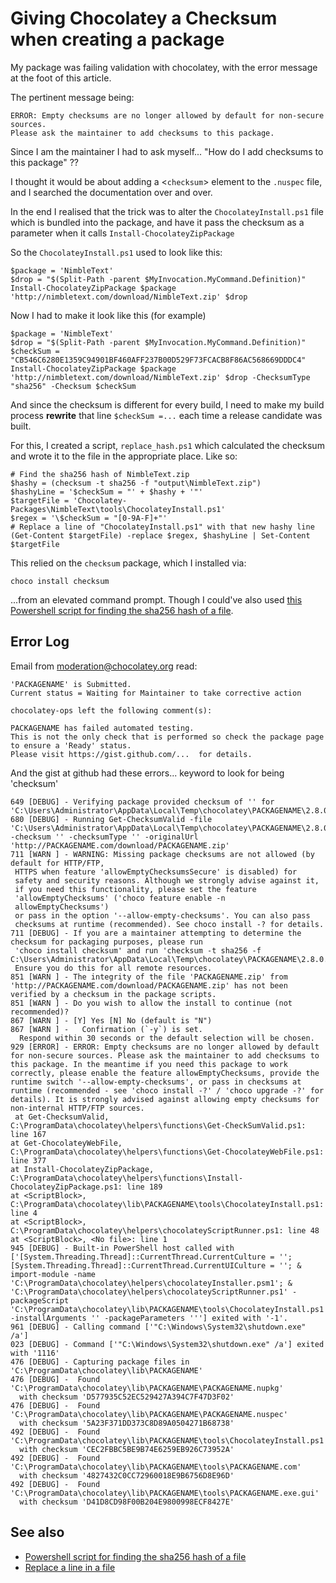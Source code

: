 ﻿# Giving Chocolatey a Checksum when creating a package

My package was failing validation with chocolatey, with the error message at the foot of this article.

The pertinent message being:

    ERROR: Empty checksums are no longer allowed by default for non-secure sources.
    Please ask the maintainer to add checksums to this package.


Since I am the maintainer I had to ask myself... "How do I add checksums to this package" ??

I thought it would be about adding a &lt;`checksum`&gt; element to the `.nuspec` file, and I searched the documentation over and over.

In the end I realised that the trick was to alter the `ChocolateyInstall.ps1` file which is bundled into the package, and have it pass the checksum as a parameter when it calls `Install-ChocolateyZipPackage`

So the `ChocolateyInstall.ps1` used to look like this:


    $package = 'NimbleText'
    $drop = "$(Split-Path -parent $MyInvocation.MyCommand.Definition)"
    Install-ChocolateyZipPackage $package 'http://nimbletext.com/download/NimbleText.zip' $drop

Now I had to make it look like this (for example)

    $package = 'NimbleText'
    $drop = "$(Split-Path -parent $MyInvocation.MyCommand.Definition)"
    $checkSum = "CB546C6280E1359C94901BF460AFF237B00D529F73FCACB8F86AC568669DDDC4"
    Install-ChocolateyZipPackage $package 'http://nimbletext.com/download/NimbleText.zip' $drop -ChecksumType "sha256" -Checksum $checkSum

And since the checksum is different for every build, I need to make my build process **rewrite** that line `$checkSum =...` each time a release candidate was built.


For this, I created a script, `replace_hash.ps1` which calculated the checksum and wrote it to the file in the appropriate place. Like so:


    # Find the sha256 hash of NimbleText.zip
    $hashy = (checksum -t sha256 -f "output\NimbleText.zip")
    $hashyLine = '$checkSum = "' + $hashy + '"'
    $targetFile = 'Chocolatey-Packages\NimbleText\tools\ChocolateyInstall.ps1'
    $regex = '\$checkSum = "[0-9A-F]+"'
    # Replace a line of "ChocolateyInstall.ps1" with that new hashy line
    (Get-Content $targetFile) -replace $regex, $hashyLine | Set-Content $targetFile


This relied on the `checksum` package, which I installed via:

    choco install checksum

...from an elevated command prompt. Though I could've also used [this Powershell script for finding the sha256 hash of a file](../powershell/get_filehash.md).





## Error Log

Email from moderation@chocolatey.org read:

    'PACKAGENAME' is Submitted.
    Current status = Waiting for Maintainer to take corrective action

    chocolatey-ops left the following comment(s):

    PACKAGENAME has failed automated testing.
    This is not the only check that is performed so check the package page to ensure a 'Ready' status.
    Please visit https://gist.github.com/...  for details.


And the gist at github had these errors... keyword to look for being 'checksum'

    649 [DEBUG] - Verifying package provided checksum of '' for 'C:\Users\Administrator\AppData\Local\Temp\chocolatey\PACKAGENAME\2.8.0.38449\PACKAGENAME.zip'.
    680 [DEBUG] - Running Get-ChecksumValid -file 'C:\Users\Administrator\AppData\Local\Temp\chocolatey\PACKAGENAME\2.8.0.38449\PACKAGENAME.zip' -checksum '' -checksumType '' -originalUrl 'http://PACKAGENAME.com/download/PACKAGENAME.zip'
    711 [WARN ] - WARNING: Missing package checksums are not allowed (by default for HTTP/FTP,
     HTTPS when feature 'allowEmptyChecksumsSecure' is disabled) for
     safety and security reasons. Although we strongly advise against it,
     if you need this functionality, please set the feature
     'allowEmptyChecksums' ('choco feature enable -n
     allowEmptyChecksums')
     or pass in the option '--allow-empty-checksums'. You can also pass
     checksums at runtime (recommended). See choco install -? for details.
    711 [DEBUG] - If you are a maintainer attempting to determine the checksum for packaging purposes, please run
     'choco install checksum' and run 'checksum -t sha256 -f C:\Users\Administrator\AppData\Local\Temp\chocolatey\PACKAGENAME\2.8.0.38449\PACKAGENAME.zip'
     Ensure you do this for all remote resources.
    851 [WARN ] - The integrity of the file 'PACKAGENAME.zip' from 'http://PACKAGENAME.com/download/PACKAGENAME.zip' has not been verified by a checksum in the package scripts.
    851 [WARN ] - Do you wish to allow the install to continue (not recommended)?
    867 [WARN ] - [Y] Yes [N] No (default is "N")
    867 [WARN ] -   Confirmation (`-y`) is set.
      Respond within 30 seconds or the default selection will be chosen.
    929 [ERROR] - ERROR: Empty checksums are no longer allowed by default for non-secure sources. Please ask the maintainer to add checksums to this package. In the meantime if you need this package to work correctly, please enable the feature allowEmptyChecksums, provide the runtime switch '--allow-empty-checksums', or pass in checksums at runtime (recommended - see 'choco install -?' / 'choco upgrade -?' for details). It is strongly advised against allowing empty checksums for non-internal HTTP/FTP sources.
     at Get-ChecksumValid, C:\ProgramData\chocolatey\helpers\functions\Get-CheckSumValid.ps1: line 167
    at Get-ChocolateyWebFile, C:\ProgramData\chocolatey\helpers\functions\Get-ChocolateyWebFile.ps1: line 377
    at Install-ChocolateyZipPackage, C:\ProgramData\chocolatey\helpers\functions\Install-ChocolateyZipPackage.ps1: line 189
    at <ScriptBlock>, C:\ProgramData\chocolatey\lib\PACKAGENAME\tools\ChocolateyInstall.ps1: line 4
    at <ScriptBlock>, C:\ProgramData\chocolatey\helpers\chocolateyScriptRunner.ps1: line 48
    at <ScriptBlock>, <No file>: line 1
    945 [DEBUG] - Built-in PowerShell host called with ['[System.Threading.Thread]::CurrentThread.CurrentCulture = '';[System.Threading.Thread]::CurrentThread.CurrentUICulture = ''; & import-module -name 'C:\ProgramData\chocolatey\helpers\chocolateyInstaller.psm1'; & 'C:\ProgramData\chocolatey\helpers\chocolateyScriptRunner.ps1' -packageScript 'C:\ProgramData\chocolatey\lib\PACKAGENAME\tools\ChocolateyInstall.ps1' -installArguments '' -packageParameters '''] exited with '-1'.
    961 [DEBUG] - Calling command ['"C:\Windows\System32\shutdown.exe" /a']
    023 [DEBUG] - Command ['"C:\Windows\System32\shutdown.exe" /a'] exited with '1116'
    476 [DEBUG] - Capturing package files in 'C:\ProgramData\chocolatey\lib\PACKAGENAME'
    476 [DEBUG] -  Found 'C:\ProgramData\chocolatey\lib\PACKAGENAME\PACKAGENAME.nupkg'
      with checksum 'D577935C52EC529427A394C7F47D3F02'
    476 [DEBUG] -  Found 'C:\ProgramData\chocolatey\lib\PACKAGENAME\PACKAGENAME.nuspec'
      with checksum '5A23F371DD373C8D89A0504271B68738'
    492 [DEBUG] -  Found 'C:\ProgramData\chocolatey\lib\PACKAGENAME\tools\ChocolateyInstall.ps1'
      with checksum 'CEC2FBBC5BE9B74E6259EB926C73952A'
    492 [DEBUG] -  Found 'C:\ProgramData\chocolatey\lib\PACKAGENAME\tools\PACKAGENAME.com'
      with checksum '4827432C0CC72960018E9B6756D8E96D'
    492 [DEBUG] -  Found 'C:\ProgramData\chocolatey\lib\PACKAGENAME\tools\PACKAGENAME.exe.gui'
      with checksum 'D41D8CD98F00B204E9800998ECF8427E'

## See also

 * [Powershell script for finding the sha256 hash of a file](../powershell/get_filehash.md)
 * [Replace a line in a file](../powershell/replace_a_line_in_a_file.md)